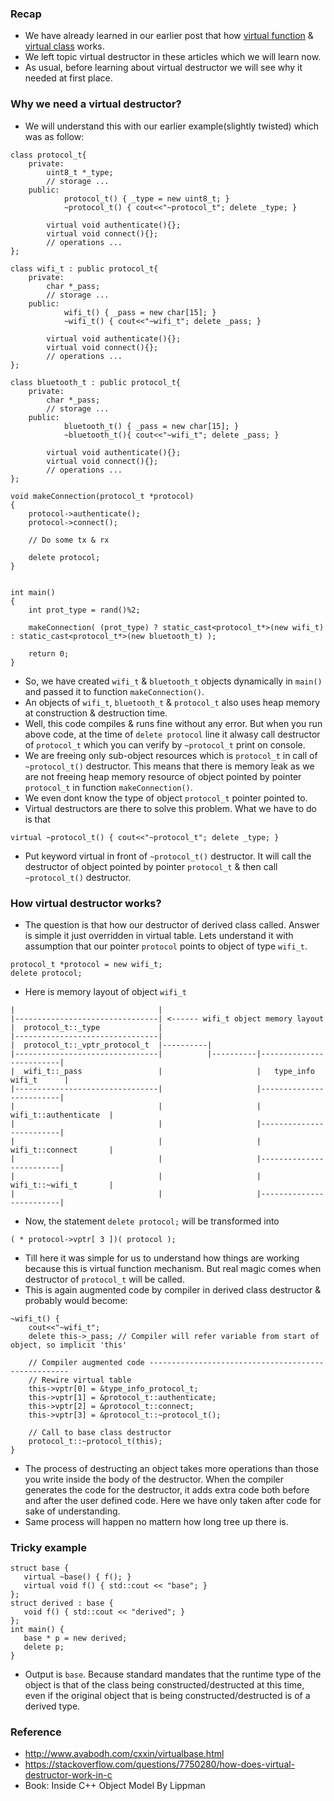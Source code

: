 ### Recap
- We have already learned in our earlier post that how [virtual function]() & [virtual class]() works.
- We left topic virtual destructor in these articles which we will learn now.
- As usual, before learning about virtual destructor we will see why it needed at first place.
### Why we need a virtual destructor?
- We will understand this with our earlier example(slightly twisted) which was as follow:
```
class protocol_t{
	private:
		uint8_t *_type;
		// storage ...
	public:
    		protocol_t() { _type = new uint8_t; }
    		~protocol_t() { cout<<"~protocol_t"; delete _type; }

		virtual void authenticate(){};
		virtual void connect(){};
		// operations ...
};

class wifi_t : public protocol_t{
	private:
		char *_pass;
		// storage ...
	public:
    		wifi_t() { _pass = new char[15]; }
    		~wifi_t() { cout<<"~wifi_t"; delete _pass; }

		virtual void authenticate(){};
		virtual void connect(){};
		// operations ...
};

class bluetooth_t : public protocol_t{
	private:
		char *_pass;
		// storage ...
	public:
    		bluetooth_t() { _pass = new char[15]; }
    		~bluetooth_t(){ cout<<"~wifi_t"; delete _pass; }

		virtual void authenticate(){};
		virtual void connect(){};
		// operations ...
};

void makeConnection(protocol_t *protocol)
{
	protocol->authenticate();
	protocol->connect();
  
  	// Do some tx & rx
  
  	delete protocol;
}	


int main()
{
	int prot_type = rand()%2;
  
	makeConnection( (prot_type) ? static_cast<protocol_t*>(new wifi_t) : static_cast<protocol_t*>(new bluetooth_t) );	

	return 0;
}
```
- So, we have created `wifi_t` & `bluetooth_t` objects dynamically in `main()` and passed it to function `makeConnection()`.
- An objects of `wifi_t`, `bluetooth_t` & `protocol_t` also uses heap memory at construction & destruction time.
- Well, this code compiles & runs fine without any error. But when you run above code, at the time of `delete protocol` line it alwasy call destructor of `protocol_t` which you can verify by `~protocol_t` print on console.
- We are freeing only sub-object resources which is `protocol_t` in call of `~protocol_t()` destructor. This means that there is memory leak as we are not freeing heap memory resource of object pointed by pointer `protocol_t` in function `makeConnection()`.
- We even dont know the type of object `protocol_t` pointer pointed to.
- Virtual destructors are there to solve this problem. What we have to do is that
```
virtual ~protocol_t() { cout<<"~protocol_t"; delete _type; }
```
- Put keyword virtual in front of `~protocol_t()` destructor. It will call the destructor of object pointed by pointer `protocol_t` & then call `~protocol_t()` destructor.

### How virtual destructor works?

- The question is that how our destructor of derived class called. Answer is simple it just overridden in virtual table. Lets understand it with assumption that our pointer `protocol` points to object of type `wifi_t`.
```
protocol_t *protocol = new wifi_t;
delete protocol;
```
- Here is memory layout of object `wifi_t`
```
|                                |          
|--------------------------------| <------ wifi_t object memory layout
|  protocol_t::_type             |          
|--------------------------------|          
|  protocol_t::_vptr_protocol_t  |----------|
|--------------------------------|          |----------|-------------------------|
|  wifi_t::_pass                 |                     |   type_info wifi_t      |
|--------------------------------|                     |-------------------------|
|                                |                     |   wifi_t::authenticate  |
|                                |                     |-------------------------|
|                                |                     |   wifi_t::connect       |
|                                |                     |-------------------------|
|                                |                     |   wifi_t::~wifi_t       |
|                                |                     |-------------------------|
```
- Now, the statement `delete protocol;` will be transformed into
```
( * protocol->vptr[ 3 ])( protocol ); 
```
- Till here it was simple for us to understand how things are working because this is virtual function mechanism. But real magic comes when destructor of `protocol_t` will be called.
- This is again augmented code by compiler in derived class destructor & probably would become:
```
~wifi_t() { 
	cout<<"~wifi_t"; 
	delete this->_pass; // Compiler will refer variable from start of object, so implicit 'this'
	
	// Compiler augmented code ----------------------------------------------------
	// Rewire virtual table
	this->vptr[0] = &type_info_protocol_t;
	this->vptr[1] = &protocol_t::authenticate;
	this->vptr[2] = &protocol_t::connect;
	this->vptr[3] = &protocol_t::~protocol_t();
	
	// Call to base class destructor
	protocol_t::~protocol_t(this); 
}
```
- The process of destructing an object takes more operations than those you write inside the body of the destructor. When the compiler generates the code for the destructor, it adds extra code both before and after the user defined code. Here we have only taken after code for sake of understanding.
- Same process will happen no mattern how long tree up there is.

### Tricky example
```
struct base {
   virtual ~base() { f(); }
   virtual void f() { std::cout << "base"; }
};
struct derived : base {
   void f() { std::cout << "derived"; }
};
int main() {
   base * p = new derived;
   delete p;
}
```
- Output is `base`. Because standard mandates that the runtime type of the object is that of the class being constructed/destructed at this time, even if the original object that is being constructed/destructed is of a derived type.

### Reference 
- http://www.avabodh.com/cxxin/virtualbase.html
- https://stackoverflow.com/questions/7750280/how-does-virtual-destructor-work-in-c
- Book: Inside C++ Object Model By Lippman
